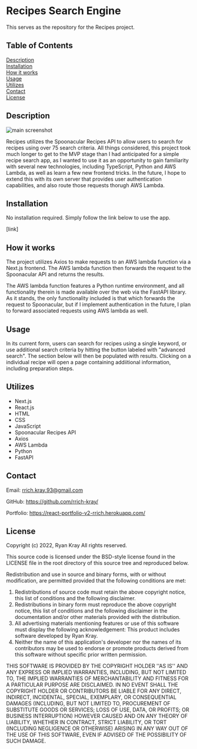 # Recipes Search Engine

This serves as the repository for the Recipes project.

## Table of Contents

[Description](#description)  
[Installation](#installation)  
[How it works](#how-it-works)  
[Usage](#usage)  
[Utilizes](#utilizes)  
[Contact](#contact)  
[License](#license)

## Description

![main screenshot](./public/screen1.png)

Recipes utilizes the Spoonacular Recipes API to allow users to search for recipes using over 75 search criteria. All things considered, this project took much longer to get to the MVP stage than I had anticipated for a simple recipe search app, as I wanted to use it as an opportunity to gain familiarity with several new technologies, including TypeScript, Python and AWS Lambda, as well as learn a few new frontend tricks. In the future, I hope to extend this with its own server that provides user authentication capabilities, and also route those requests thorugh AWS Lambda.

## Installation

No installation required. Simply follow the link below to use the app.

[link]

## How it works

The project utilizes Axios to make requests to an AWS lambda function via a Next.js frontend. The AWS lambda function then forwards the request to the Spoonacular API and returns the results.

The AWS lambda function features a Python runtime environment, and all functionality therein is made available over the web via the FastAPI library. As it stands, the only functionality included is that which forwards the request to Spoonacular, but if I implement authentication in the future, I plan to forward associated requests using AWS lambda as well.

## Usage

In its current form, users can search for recipes using a single keyword, or use additional search criteria by hitting the button labeled with "advanced search". The section below will then be populated with results. Clicking on a individual recipe will open a page containing addiitional information, including preparation steps.

## Utilizes

- Next.js
- React.js
- HTML
- CSS
- JavaScript
- Spoonacular Recipes API
- Axios
- AWS Lambda
- Python
- FastAPI

## Contact

Email: rrich.kray.93@gmail.com

GitHub: https://github.com/rrich-kray/

Portfolio: https://react-portfolio-v2-rrich.herokuapp.com/

## License

Copyright (c) 2022, Ryan Kray
All rights reserved.

This source code is licensed under the BSD-style license found in the LICENSE file in the root directory of this source tree and reproduced below.

Redistribution and use in source and binary forms, with or without modification, are permitted provided that the following conditions are met:

1. Redistributions of source code must retain the above copyright notice, this list of conditions and the following disclaimer.
2. Redistributions in binary form must reproduce the above copyright notice, this list of conditions and the following disclaimer in the documentation and/or other materials provided with the distribution.
3. All advertising materials mentioning features or use of this software must display the following acknowledgement: This product includes software developed by Ryan Kray.
4. Neither the name of this application's developer nor the names of its contributors may be used to endorse or promote products derived from this software without specific prior written permission.

THIS SOFTWARE IS PROVIDED BY THE COPYRIGHT HOLDER ''AS IS'' AND ANY EXPRESS OR IMPLIED WARRANTIES, INCLUDING, BUT NOT LIMITED TO, THE IMPLIED WARRANTIES OF MERCHANTABILITY AND FITNESS FOR A PARTICULAR PURPOSE ARE DISCLAIMED. IN NO EVENT SHALL THE COPYRIGHT HOLDER OR CONTRIBUTORS BE LIABLE FOR ANY DIRECT, INDIRECT, INCIDENTAL, SPECIAL, EXEMPLARY, OR CONSEQUENTIAL DAMAGES (INCLUDING, BUT NOT LIMITED TO, PROCUREMENT OF SUBSTITUTE GOODS OR SERVICES; LOSS OF USE, DATA, OR PROFITS; OR BUSINESS INTERRUPTION) HOWEVER CAUSED AND ON ANY THEORY OF LIABILITY, WHETHER IN CONTRACT, STRICT LIABILITY, OR TORT (INCLUDING NEGLIGENCE OR OTHERWISE) ARISING IN ANY WAY OUT OF THE USE OF THIS SOFTWARE, EVEN IF ADVISED OF THE POSSIBILITY OF SUCH DAMAGE.
